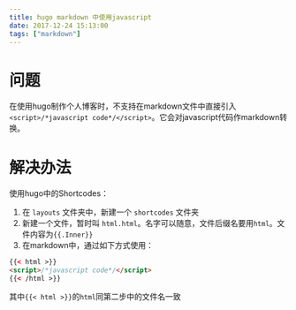```yaml
---
title: hugo markdown 中使用javascript
date: 2017-12-24 15:13:00
tags: ["markdown"]
---
```


# 问题
在使用hugo制作个人博客时，不支持在markdown文件中直接引入`<script>/*javascript code*/</script>`。它会对javascript代码作markdown转换。

# 解决办法
使用hugo中的Shortcodes：

1. 在 `layouts` 文件夹中，新建一个 `shortcodes` 文件夹
2. 新建一个文件，暂时叫 `html.html`。名字可以随意，文件后缀名要用`html`。文件内容为`{{.Inner}}`
3. 在markdown中，通过如下方式使用：
```html
{{< html >}}
<script>/*javascript code*/</script>
{{< /html >}}
```

其中`{{< html >}}`的`html`同第二步中的文件名一致
